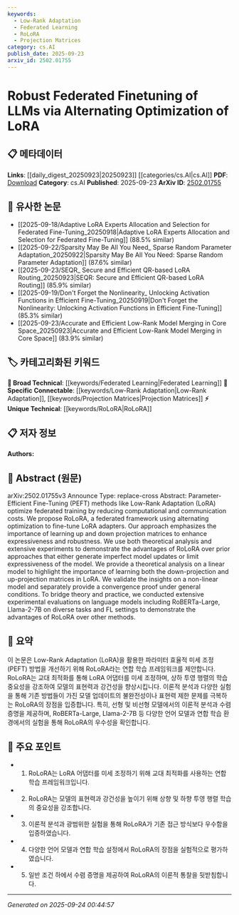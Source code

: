 ```yaml
---
keywords:
  - Low-Rank Adaptation
  - Federated Learning
  - RoLoRA
  - Projection Matrices
category: cs.AI
publish_date: 2025-09-23
arxiv_id: 2502.01755
---
```


<!-- KEYWORD_LINKING_METADATA:
{
  "processed_timestamp": "2025-09-24T00:44:57.646217",
  "vocabulary_version": "1.0",
  "selected_keywords": [
    "Low-Rank Adaptation",
    "Federated Learning",
    "RoLoRA",
    "Projection Matrices"
  ],
  "rejected_keywords": [],
  "similarity_scores": {
    "Low-Rank Adaptation": 0.82,
    "Federated Learning": 0.79,
    "RoLoRA": 0.78,
    "Projection Matrices": 0.77
  },
  "extraction_method": "AI_prompt_based",
  "budget_applied": true,
  "candidates_json": {
    "candidates": [
      {
        "surface": "Low-Rank Adaptation",
        "canonical": "Low-Rank Adaptation",
        "aliases": [
          "LoRA"
        ],
        "category": "specific_connectable",
        "rationale": "LoRA is a key method in parameter-efficient fine-tuning, relevant for linking advancements in federated learning.",
        "novelty_score": 0.55,
        "connectivity_score": 0.85,
        "specificity_score": 0.78,
        "link_intent_score": 0.82
      },
      {
        "surface": "Federated Training",
        "canonical": "Federated Learning",
        "aliases": [
          "Federated Training"
        ],
        "category": "broad_technical",
        "rationale": "Federated Learning is a fundamental concept in distributed machine learning, facilitating connections to privacy-preserving techniques.",
        "novelty_score": 0.45,
        "connectivity_score": 0.88,
        "specificity_score": 0.7,
        "link_intent_score": 0.79
      },
      {
        "surface": "RoLoRA",
        "canonical": "RoLoRA",
        "aliases": [],
        "category": "unique_technical",
        "rationale": "RoLoRA represents a novel framework enhancing federated learning, crucial for connecting to specific advancements in the field.",
        "novelty_score": 0.75,
        "connectivity_score": 0.65,
        "specificity_score": 0.82,
        "link_intent_score": 0.78
      },
      {
        "surface": "Projection Matrices",
        "canonical": "Projection Matrices",
        "aliases": [
          "Up-Projection",
          "Down-Projection"
        ],
        "category": "specific_connectable",
        "rationale": "Projection matrices are pivotal in optimizing LoRA, linking to mathematical foundations in model expressiveness.",
        "novelty_score": 0.58,
        "connectivity_score": 0.8,
        "specificity_score": 0.76,
        "link_intent_score": 0.77
      }
    ],
    "ban_list_suggestions": [
      "method",
      "experiment",
      "performance"
    ]
  },
  "decisions": [
    {
      "candidate_surface": "Low-Rank Adaptation",
      "resolved_canonical": "Low-Rank Adaptation",
      "decision": "linked",
      "scores": {
        "novelty": 0.55,
        "connectivity": 0.85,
        "specificity": 0.78,
        "link_intent": 0.82
      }
    },
    {
      "candidate_surface": "Federated Training",
      "resolved_canonical": "Federated Learning",
      "decision": "linked",
      "scores": {
        "novelty": 0.45,
        "connectivity": 0.88,
        "specificity": 0.7,
        "link_intent": 0.79
      }
    },
    {
      "candidate_surface": "RoLoRA",
      "resolved_canonical": "RoLoRA",
      "decision": "linked",
      "scores": {
        "novelty": 0.75,
        "connectivity": 0.65,
        "specificity": 0.82,
        "link_intent": 0.78
      }
    },
    {
      "candidate_surface": "Projection Matrices",
      "resolved_canonical": "Projection Matrices",
      "decision": "linked",
      "scores": {
        "novelty": 0.58,
        "connectivity": 0.8,
        "specificity": 0.76,
        "link_intent": 0.77
      }
    }
  ]
}
-->

# Robust Federated Finetuning of LLMs via Alternating Optimization of LoRA

## 📋 메타데이터

**Links**: [[daily_digest_20250923|20250923]] [[categories/cs.AI|cs.AI]]
**PDF**: [Download](https://arxiv.org/pdf/2502.01755.pdf)
**Category**: cs.AI
**Published**: 2025-09-23
**ArXiv ID**: [2502.01755](https://arxiv.org/abs/2502.01755)

## 🔗 유사한 논문
- [[2025-09-18/Adaptive LoRA Experts Allocation and Selection for Federated Fine-Tuning_20250918|Adaptive LoRA Experts Allocation and Selection for Federated Fine-Tuning]] (88.5% similar)
- [[2025-09-22/Sparsity May Be All You Need_ Sparse Random Parameter Adaptation_20250922|Sparsity May Be All You Need: Sparse Random Parameter Adaptation]] (87.6% similar)
- [[2025-09-23/SEQR_ Secure and Efficient QR-based LoRA Routing_20250923|SEQR: Secure and Efficient QR-based LoRA Routing]] (85.9% similar)
- [[2025-09-19/Don't Forget the Nonlinearity_ Unlocking Activation Functions in Efficient Fine-Tuning_20250919|Don't Forget the Nonlinearity: Unlocking Activation Functions in Efficient Fine-Tuning]] (85.3% similar)
- [[2025-09-23/Accurate and Efficient Low-Rank Model Merging in Core Space_20250923|Accurate and Efficient Low-Rank Model Merging in Core Space]] (83.9% similar)

## 🏷️ 카테고리화된 키워드
**🧠 Broad Technical**: [[keywords/Federated Learning|Federated Learning]]
**🔗 Specific Connectable**: [[keywords/Low-Rank Adaptation|Low-Rank Adaptation]], [[keywords/Projection Matrices|Projection Matrices]]
**⚡ Unique Technical**: [[keywords/RoLoRA|RoLoRA]]

## 📋 저자 정보

**Authors:** 

## 📄 Abstract (원문)

arXiv:2502.01755v3 Announce Type: replace-cross 
Abstract: Parameter-Efficient Fine-Tuning (PEFT) methods like Low-Rank Adaptation (LoRA) optimize federated training by reducing computational and communication costs. We propose RoLoRA, a federated framework using alternating optimization to fine-tune LoRA adapters. Our approach emphasizes the importance of learning up and down projection matrices to enhance expressiveness and robustness. We use both theoretical analysis and extensive experiments to demonstrate the advantages of RoLoRA over prior approaches that either generate imperfect model updates or limit expressiveness of the model. We provide a theoretical analysis on a linear model to highlight the importance of learning both the down-projection and up-projection matrices in LoRA. We validate the insights on a non-linear model and separately provide a convergence proof under general conditions. To bridge theory and practice, we conducted extensive experimental evaluations on language models including RoBERTa-Large, Llama-2-7B on diverse tasks and FL settings to demonstrate the advantages of RoLoRA over other methods.

## 📝 요약

이 논문은 Low-Rank Adaptation (LoRA)을 활용한 파라미터 효율적 미세 조정(PEFT) 방법을 개선하기 위해 RoLoRA라는 연합 학습 프레임워크를 제안합니다. RoLoRA는 교대 최적화를 통해 LoRA 어댑터를 미세 조정하며, 상하 투영 행렬의 학습 중요성을 강조하여 모델의 표현력과 강건성을 향상시킵니다. 이론적 분석과 다양한 실험을 통해 기존 방법들이 가진 모델 업데이트의 불완전성이나 표현력 제한 문제를 극복하는 RoLoRA의 장점을 입증합니다. 특히, 선형 및 비선형 모델에서의 이론적 분석과 수렴 증명을 제공하며, RoBERTa-Large, Llama-2-7B 등 다양한 언어 모델과 연합 학습 환경에서의 실험을 통해 RoLoRA의 우수성을 확인합니다.

## 🎯 주요 포인트

- 1. RoLoRA는 LoRA 어댑터를 미세 조정하기 위해 교대 최적화를 사용하는 연합 학습 프레임워크입니다.
- 2. RoLoRA는 모델의 표현력과 강건성을 높이기 위해 상향 및 하향 투영 행렬 학습의 중요성을 강조합니다.
- 3. 이론적 분석과 광범위한 실험을 통해 RoLoRA가 기존 접근 방식보다 우수함을 입증하였습니다.
- 4. 다양한 언어 모델과 연합 학습 설정에서 RoLoRA의 장점을 실험적으로 평가하였습니다.
- 5. 일반 조건 하에서 수렴 증명을 제공하여 RoLoRA의 이론적 통찰을 뒷받침합니다.


---

*Generated on 2025-09-24 00:44:57*